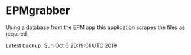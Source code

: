 # EPMgrabber
Using a database from the EPM app this application scrapes the files as required


Latest backup: Sun Oct 6 20:19:01 UTC 2019
